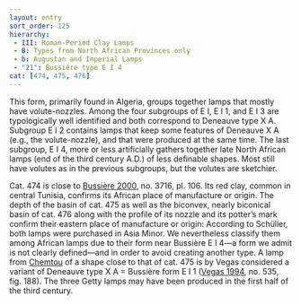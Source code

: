 ```yaml
---
layout: entry
sort_order: 125
hierarchy:
 - III: Roman-Period Clay Lamps
 - B: Types from North African Provinces only
 - b: Augustan and Imperial Lamps
 - "21": Bussière type E I 4
cat: [474, 475, 476]
---
```


This form, primarily found in Algeria, groups together lamps that mostly have volute-nozzles. Among the four subgroups of E I, E I 1, and E I 3 are typologically well identified and both correspond to Deneauve type X A. Subgroup E I 2 contains lamps that keep some features of Deneauve X A (e.g., the volute-nozzle), and that were produced at the same time. The last subgroup, E I 4, more or less artificially gathers together late North African lamps (end of the third century A.D.) of less definable shapes. Most still have volutes as in the previous subgroups, but the volutes are sketchier.

Cat. 474 is close to <a href='../../bibliography/#bussiere-2000'>Bussière 2000</a>, no. 3716, pl. 106. Its red clay, common in central Tunisia, confirms its African place of manufacture or origin. The depth of the basin of cat. 475 as well as the biconvex, nearly biconical basin of cat. 476 along with the profile of its nozzle and its potter’s mark confirm their eastern place of manufacture or origin: According to Schüller, both lamps were purchased in Asia Minor. We nevertheless classify them among African lamps due to their form near Bussière E I 4—a form we admit is not clearly defined—and in order to avoid creating another type. A lamp from <a href='../../map/#loc_320877'>Chemtou</a> of a shape close to that of cat. 475 is by Vegas considered a variant of Deneauve type X A = Bussière form E I 1 (<a href='../../bibliography/#vegas-1994'>Vegas 1994</a>, no. 535, fig. 188). The three Getty lamps may have been produced in the first half of the third century.
